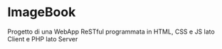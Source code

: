 # ImageBook
Progetto di una WebApp ReSTful programmata in HTML, CSS e JS lato Client e PHP lato Server
